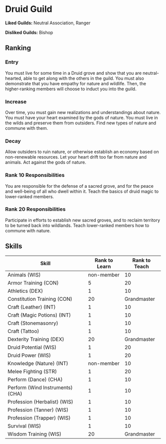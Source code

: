 # Druid Guild

**Liked Guilds:** Neutral Association, Ranger

**Disliked Guilds:** Bishop

## Ranking

### Entry

You must live for some time in a Druid grove and show that you are neutral-hearted, able to get along with the others in the guild. You must also demonstrate that you have empathy for nature and wildlife. Then, the higher-ranking members will choose to induct you into the guild.

### Increase

Over time, you must gain new realizations and understandings about nature. You must have your heart examined by the gods of nature. You must live in the wilds and preserve them from outsiders. Find new types of nature and commune with them.

### Decay

Allow outsiders to ruin nature, or otherwise establish an economy based on non-renewable resources. Let your heart drift too far from nature and animals. Act against the gods of nature.

### Rank 10 Responsibilities

You are responsible for the defense of a sacred grove, and for the peace and well-being of all who dwell within it. Teach the basics of druid magic to lower-ranked members.

### Rank 20 Responsibilities

Participate in efforts to establish new sacred groves, and to reclaim territory to be turned back into wildlands. Teach lower-ranked members how to commune with nature.

## Skills

| Skill | Rank to Learn | Rank to Teach |
| ---   | ---           | ---           |
| Animals (WIS) | non-member | 10
| Armor Training (CON) | 5 | 20
| Athletics (DEX) | 1 | 10
| Constitution Training (CON) | 20 | Grandmaster
| Craft (Leather) (INT) | 1 | 10
| Craft (Magic Potions) (INT) | 1 | 10
| Craft (Stonemasonry) | 1 | 10
| Craft (Tattoo) | 1 | 10
| Dexterity Training (DEX) | 20 | Grandmaster
| Druid Potential (WIS) | 1 | 20
| Druid Power (WIS) | 1 | 20
| Knowledge (Nature) (INT) | non-member | 10
| Melee Fighting (STR) | 1 | 20
| Perform (Dance) (CHA) | 1 | 10
| Perform (Wind Instruments) (CHA) | 1 | 10
| Profession (Herbalist) (WIS) | 1 | 10
| Profession (Tanner) (WIS) | 1 | 10
| Profession (Trapper) (WIS) | 1 | 10
| Survival (WIS) | 1 | 10
| Wisdom Training (WIS) | 20 | Grandmaster
